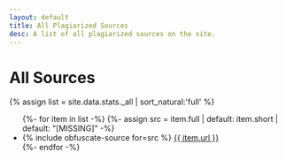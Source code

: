 ```yaml
---
layout: default
title: All Plagiarized Sources
desc: A list of all plagiarized sources on the site.
---
```


# All Sources

{% assign list = site.data.stats._all | sort_natural:'full' %}

<ul class="refs plagiarized" header="It has been proven that James has plagiarized from {{ list.size }} sources:">
{%- for item in list -%}
{%- assign src = item.full | default: item.short | default: "[MISSING]" -%}
<li> {% include obfuscate-source for=src %} <a href="{{ item.archive }}{{ item.url }}">{{ item.url }}</a></li>
{%- endfor -%}
</ul>

